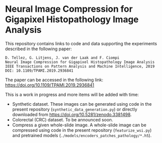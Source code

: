# Neural Image Compression for Gigapixel Histopathology Image Analysis

This repository contains links to code and data supporting the experiments described in the following paper:

```
D. Tellez, G. Litjens, J. van der Laak and F. Ciompi
Neural Image Compression for Gigapixel Histopathology Image Analysis
IEEE Transactions on Pattern Analysis and Machine Intelligence, 2019
DOI: 10.1109/TPAMI.2019.2936841
```
The paper can be accessed in the following link: https://doi.org/10.1109/TPAMI.2019.2936841

This is a work in progress and more items will be added with time:

* Synthetic dataset. These images can be generated using code in the present repository (```synthetic_data_generation.py```) or directly downloaded from https://doi.org/10.5281/zenodo.3381498.
* Colorectal (CRC) dataset. To be announced soon.
* Compress a given whole-slide image. A whole-slide image can be compressed using code in the present repository (```featurize_wsi.py```) and pretrained models (```./models/encoders_patches_pathology/*.h5```).

